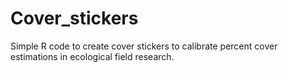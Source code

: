 # Cover_stickers
Simple R code to create cover stickers to calibrate percent cover estimations in ecological field research.
